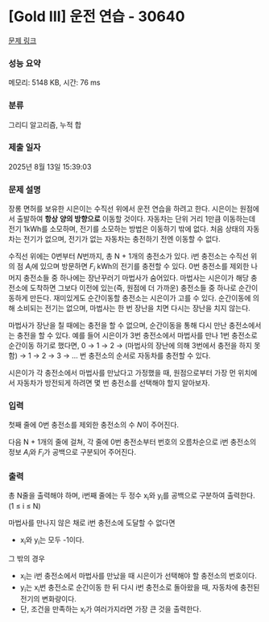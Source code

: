 # [Gold III] 운전 연습 - 30640 

[문제 링크](https://www.acmicpc.net/problem/30640) 

### 성능 요약

메모리: 5148 KB, 시간: 76 ms

### 분류

그리디 알고리즘, 누적 합

### 제출 일자

2025년 8월 13일 15:39:03

### 문제 설명

<p>장롱 면허를 보유한 시은이는 수직선 위에서 운전 연습을 하려고 한다. 시은이는 원점에서 출발하여 <strong>항상</strong> <strong>양의 방향으로</strong> 이동할 것이다. 자동차는 단위 거리 1만큼 이동하는데 전기 1kWh를 소모하며, 전기를 소모하는 방법은 이동하기 밖에 없다. 처음 상태의 자동차는 전기가 없으며, 전기가 없는 자동차는 충전하기 전엔 이동할 수 없다.</p>

<p>수직선 위에는 0번부터 <em>N</em>번까지, 총 N + 1개의 충전소가 있다. i번 충전소는 수직선 위의 점 <em>A<sub>i</sub></em>에 있으며 방문하면 <em>F<sub>i</sub></em> kWh의 전기를 충전할 수 있다. 0번 충전소를 제외한 나머지 충전소들 중 하나에는 장난꾸러기 마법사가 숨어있다. 마법사는 시은이가 해당 충전소에 도착하면 그보다 이전에 있는(즉, 원점에 더 가까운) 충전소들 중 하나로 순간이동하게 만든다. 재미있게도 순간이동할 충전소는 시은이가 고를 수 있다. 순간이동에 의해 소비되는 전기는 없으며, 마법사는 한 번 장난을 치면 다시는 장난을 치지 않는다.</p>

<p>마법사가 장난을 칠 때에는 충전을 할 수 없으며, 순간이동을 통해 다시 만난 충전소에서는 충전을 할 수 있다. 예를 들어 시은이가 3번 충전소에서 마법사를 만나 1번 충전소로 순간이동 하기로 했다면, 0 → 1 → 2 → (마법사의 장난에 의해 3번에서 충전을 하지 못함) → 1 → 2 → 3 → … 번 충전소의 순서로 자동차를 충전할 수 있다.</p>

<p>시은이가 각 충전소에서 마법사를 만났다고 가정했을 때, 원점으로부터 가장 먼 위치에서 자동차가 방전되게 하려면 몇 번 충전소를 선택해야 할지 알아보자.</p>

### 입력 

 <p>첫째 줄에 0번 충전소를 제외한 충전소의 수 <em>N</em>이 주어진다.</p>

<p>다음 N + 1개의 줄에 걸쳐, 각 줄에 0번 충전소부터 번호의 오름차순으로 i번 충전소의 정보 <em>A<sub>i</sub></em>와 <em>F<sub>i</sub></em>가 공백으로 구분되어 주어진다.</p>

### 출력 

 <p>총 N줄을 출력해야 하며, i번째 줄에는 두 정수 x<sub>i</sub>와 y<sub>i</sub>를 공백으로 구분하여 출력한다. (1 ≤ i ≤ N) </p>

<p>마법사를 만나지 않은 채로 i번 충전소에 도달할 수 없다면</p>

<ul>
	<li>x<sub>i</sub>와 y<sub>i</sub>는 모두 -1이다.</li>
</ul>

<p>그 밖의 경우</p>

<ul>
	<li>x<sub>i</sub>는 i번 충전소에서 마법사를 만났을 때 시은이가 선택해야 할 충전소의 번호이다.</li>
	<li>y<sub>i</sub>는 x<sub>i</sub>번 충전소로 순간이동 한 뒤 다시 i번 충전소로 돌아왔을 때, 자동차에 충전된 전기의 변화량이다.</li>
	<li>단, 조건을 만족하는 x<sub>i</sub>가 여러가지라면 가장 큰 것을 출력한다.</li>
</ul>

